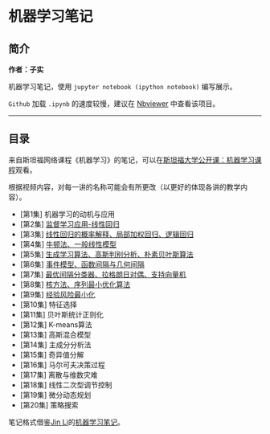 # 机器学习笔记

## 简介

**作者：子实**

机器学习笔记，使用 `jupyter notebook (ipython notebook)` 编写展示。

`Github` 加载 `.ipynb` 的速度较慢，建议在 [Nbviewer](http://nbviewer.jupyter.org/github/zlotus/notes-LSJU-machine-learning/blob/master/ReadMe.ipynb?flush_cache=true) 中查看该项目。

----

## 目录

来自斯坦福网络课程《机器学习》的笔记，可以在[斯坦福大学公开课：机器学习课程](http://open.163.com/special/opencourse/machinelearning.html)观看。

根据视频内容，对每一讲的名称可能会有所更改（以更好的体现各讲的教学内容）。

- [第1集] 机器学习的动机与应用
- [第2集] [监督学习应用-线性回归](chapter02.ipynb)
- [第3集] [线性回归的概率解释、局部加权回归、逻辑回归](chapter03.ipynb)
- [第4集] [牛顿法、一般线性模型](chapter04.ipynb)
- [第5集] [生成学习算法、高斯判别分析、朴素贝叶斯算法](chapter05.ipynb)
- [第6集] [事件模型、函数间隔与几何间隔](chapter06.ipynb)
- [第7集] [最优间隔分类器、拉格朗日对偶、支持向量机](chapter07.ipynb)
- [第8集] [核方法、序列最小优化算法](chapter08.ipynb)
- [第9集] [经验风险最小化](chapter09.ipynb)
- [第10集] 特征选择
- [第11集] 贝叶斯统计正则化
- [第12集] K-means算法
- [第13集] 高斯混合模型
- [第14集] 主成分分析法
- [第15集] 奇异值分解
- [第16集] 马尔可夫决策过程
- [第17集] 离散与维数灾难
- [第18集] 线性二次型调节控制
- [第19集] 微分动态规划
- [第20集] 策略搜索

笔记格式借鉴[Jin Li](https://github.com/lijin-THU/)的[机器学习笔记](https://github.com/lijin-THU/notes-machine-learning)。